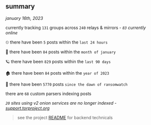 
## summary
_january 16th, 2023_

currently tracking `131` groups across `240` relays & mirrors - _`83` currently online_

⏲ there have been `5` posts within the `last 24 hours`

🦈 there have been `84` posts within the `month of january`

🪐 there have been `829` posts within the `last 90 days`

🏚 there have been `84` posts within the `year of 2023`

🦕 there have been `5770` posts `since the dawn of ransomwatch`

there are `68` custom parsers indexing posts

_`20` sites using v2 onion services are no longer indexed - [support.torproject.org](https://support.torproject.org/onionservices/v2-deprecation/)_

> see the project [README](https://github.com/joshhighet/ransomwatch#ransomwatch--) for backend technicals
